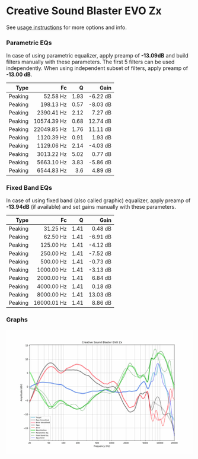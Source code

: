 # Creative Sound Blaster EVO Zx
See [usage instructions](https://github.com/jaakkopasanen/AutoEq#usage) for more options and info.

### Parametric EQs
In case of using parametric equalizer, apply preamp of **-13.09dB** and build filters manually
with these parameters. The first 5 filters can be used independently.
When using independent subset of filters, apply preamp of **-13.00 dB**.

| Type    | Fc          |    Q | Gain     |
|--------:|------------:|-----:|---------:|
| Peaking | 52.58 Hz    | 1.93 | -6.22 dB |
| Peaking | 198.13 Hz   | 0.57 | -8.03 dB |
| Peaking | 2390.41 Hz  | 2.12 | 7.27 dB  |
| Peaking | 10574.39 Hz | 0.68 | 12.74 dB |
| Peaking | 22049.85 Hz | 1.76 | 11.11 dB |
| Peaking | 1120.39 Hz  | 0.91 | 1.93 dB  |
| Peaking | 1129.06 Hz  | 2.14 | -4.03 dB |
| Peaking | 3013.22 Hz  | 5.02 | 0.77 dB  |
| Peaking | 5663.10 Hz  | 3.83 | -5.86 dB |
| Peaking | 6544.83 Hz  | 3.6  | 4.89 dB  |

### Fixed Band EQs
In case of using fixed band (also called graphic) equalizer, apply preamp of **-13.94dB**
(if available) and set gains manually with these parameters.

| Type    | Fc          |    Q | Gain     |
|--------:|------------:|-----:|---------:|
| Peaking | 31.25 Hz    | 1.41 | 0.48 dB  |
| Peaking | 62.50 Hz    | 1.41 | -6.91 dB |
| Peaking | 125.00 Hz   | 1.41 | -4.12 dB |
| Peaking | 250.00 Hz   | 1.41 | -7.52 dB |
| Peaking | 500.00 Hz   | 1.41 | -0.73 dB |
| Peaking | 1000.00 Hz  | 1.41 | -3.13 dB |
| Peaking | 2000.00 Hz  | 1.41 | 6.84 dB  |
| Peaking | 4000.00 Hz  | 1.41 | 0.18 dB  |
| Peaking | 8000.00 Hz  | 1.41 | 13.03 dB |
| Peaking | 16000.01 Hz | 1.41 | 8.86 dB  |

### Graphs
![](./Creative%20Sound%20Blaster%20EVO%20Zx.png)